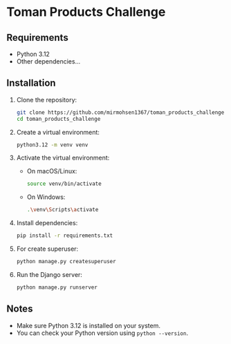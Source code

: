 # Toman Products Challenge

## Requirements

- Python 3.12
- Other dependencies...

## Installation

1. Clone the repository:
    ```bash
    git clone https://github.com/mirmohsen1367/toman_products_challenge.git
    cd toman_products_challenge
    ```

2. Create a virtual environment:
    ```bash
    python3.12 -m venv venv
    ```

3. Activate the virtual environment:
    - On macOS/Linux:
      ```bash
      source venv/bin/activate
      ```
    - On Windows:
      ```bash
      .\venv\Scripts\activate
      ```

4. Install dependencies:
    ```bash
    pip install -r requirements.txt
    ```

5. For create superuser:
    ```bash
    python manage.py createsuperuser
    ```

6. Run the Django server:
    ```bash
    python manage.py runserver
    ```

## Notes

- Make sure Python 3.12 is installed on your system.
- You can check your Python version using `python --version`.
